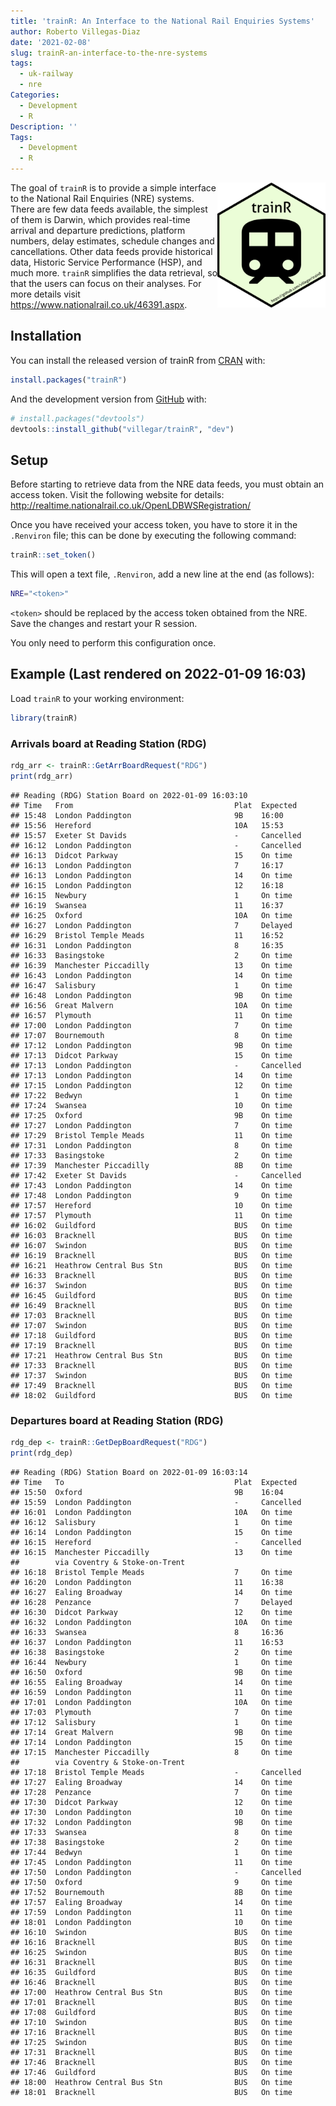 ```yaml
---
title: 'trainR: An Interface to the National Rail Enquiries Systems'
author: Roberto Villegas-Diaz
date: '2021-02-08'
slug: trainR-an-interface-to-the-nre-systems
tags:
  - uk-railway
  - nre
Categories:
  - Development
  - R
Description: ''
Tags:
  - Development
  - R
---
```


<img src="https://raw.githubusercontent.com/villegar/trainR/main/inst/images/logo.png" alt="logo" align="right" height=200px/>

The goal of `trainR` is to provide a simple interface to the 
National Rail Enquiries (NRE) systems. There are few data feeds 
available, the simplest of them is Darwin, which provides real-time 
arrival and departure predictions, platform numbers, delay estimates, 
schedule changes and cancellations. Other data feeds provide historical 
data, Historic Service Performance (HSP), and much more. `trainR` 
simplifies the data retrieval, so that the users can focus on their 
analyses. For more details visit 
https://www.nationalrail.co.uk/46391.aspx.

## Installation

You can install the released version of trainR from [CRAN](https://CRAN.R-project.org) with:

``` r
install.packages("trainR")
```

And the development version from [GitHub](https://github.com/) with:

``` r
# install.packages("devtools")
devtools::install_github("villegar/trainR", "dev")
```

## Setup
Before starting to retrieve data from the NRE data feeds, you must obtain an access token. 
Visit the following website for details: http://realtime.nationalrail.co.uk/OpenLDBWSRegistration/

Once you have received your access token, you have to store it in the `.Renviron` file; this can be 
done by executing the following command:


```r
trainR::set_token()
```

This will open a text file, `.Renviron`, add a new line at the end (as follows):

```bash
NRE="<token>"
```

`<token>` should be replaced by the access token obtained from the NRE. Save the changes and restart 
your R session.

You only need to perform this configuration once.

## Example (Last rendered on 2022-01-09 16:03)

Load `trainR` to your working environment:

```r
library(trainR)
```

### Arrivals board at Reading Station (RDG)


```r
rdg_arr <- trainR::GetArrBoardRequest("RDG")
print(rdg_arr)
```

```
## Reading (RDG) Station Board on 2022-01-09 16:03:10
## Time   From                                    Plat  Expected
## 15:48  London Paddington                       9B    16:00
## 15:56  Hereford                                10A   15:53
## 15:57  Exeter St Davids                        -     Cancelled
## 16:12  London Paddington                       -     Cancelled
## 16:13  Didcot Parkway                          15    On time
## 16:13  London Paddington                       7     16:17
## 16:13  London Paddington                       14    On time
## 16:15  London Paddington                       12    16:18
## 16:15  Newbury                                 1     On time
## 16:19  Swansea                                 11    16:37
## 16:25  Oxford                                  10A   On time
## 16:27  London Paddington                       7     Delayed
## 16:29  Bristol Temple Meads                    11    16:52
## 16:31  London Paddington                       8     16:35
## 16:33  Basingstoke                             2     On time
## 16:39  Manchester Piccadilly                   13    On time
## 16:43  London Paddington                       14    On time
## 16:47  Salisbury                               1     On time
## 16:48  London Paddington                       9B    On time
## 16:56  Great Malvern                           10A   On time
## 16:57  Plymouth                                11    On time
## 17:00  London Paddington                       7     On time
## 17:07  Bournemouth                             8     On time
## 17:12  London Paddington                       9B    On time
## 17:13  Didcot Parkway                          15    On time
## 17:13  London Paddington                       -     Cancelled
## 17:13  London Paddington                       14    On time
## 17:15  London Paddington                       12    On time
## 17:22  Bedwyn                                  1     On time
## 17:24  Swansea                                 10    On time
## 17:25  Oxford                                  9B    On time
## 17:27  London Paddington                       7     On time
## 17:29  Bristol Temple Meads                    11    On time
## 17:31  London Paddington                       8     On time
## 17:33  Basingstoke                             2     On time
## 17:39  Manchester Piccadilly                   8B    On time
## 17:42  Exeter St Davids                        -     Cancelled
## 17:43  London Paddington                       14    On time
## 17:48  London Paddington                       9     On time
## 17:57  Hereford                                10    On time
## 17:57  Plymouth                                11    On time
## 16:02  Guildford                               BUS   On time
## 16:03  Bracknell                               BUS   On time
## 16:07  Swindon                                 BUS   On time
## 16:19  Bracknell                               BUS   On time
## 16:21  Heathrow Central Bus Stn                BUS   On time
## 16:33  Bracknell                               BUS   On time
## 16:37  Swindon                                 BUS   On time
## 16:45  Guildford                               BUS   On time
## 16:49  Bracknell                               BUS   On time
## 17:03  Bracknell                               BUS   On time
## 17:07  Swindon                                 BUS   On time
## 17:18  Guildford                               BUS   On time
## 17:19  Bracknell                               BUS   On time
## 17:21  Heathrow Central Bus Stn                BUS   On time
## 17:33  Bracknell                               BUS   On time
## 17:37  Swindon                                 BUS   On time
## 17:49  Bracknell                               BUS   On time
## 18:02  Guildford                               BUS   On time
```

### Departures board at Reading Station (RDG)


```r
rdg_dep <- trainR::GetDepBoardRequest("RDG")
print(rdg_dep)
```

```
## Reading (RDG) Station Board on 2022-01-09 16:03:14
## Time   To                                      Plat  Expected
## 15:50  Oxford                                  9B    16:04
## 15:59  London Paddington                       -     Cancelled
## 16:01  London Paddington                       10A   On time
## 16:12  Salisbury                               1     On time
## 16:14  London Paddington                       15    On time
## 16:15  Hereford                                -     Cancelled
## 16:15  Manchester Piccadilly                   13    On time
##        via Coventry & Stoke-on-Trent           
## 16:18  Bristol Temple Meads                    7     On time
## 16:20  London Paddington                       11    16:38
## 16:27  Ealing Broadway                         14    On time
## 16:28  Penzance                                7     Delayed
## 16:30  Didcot Parkway                          12    On time
## 16:32  London Paddington                       10A   On time
## 16:33  Swansea                                 8     16:36
## 16:37  London Paddington                       11    16:53
## 16:38  Basingstoke                             2     On time
## 16:44  Newbury                                 1     On time
## 16:50  Oxford                                  9B    On time
## 16:55  Ealing Broadway                         14    On time
## 16:59  London Paddington                       11    On time
## 17:01  London Paddington                       10A   On time
## 17:03  Plymouth                                7     On time
## 17:12  Salisbury                               1     On time
## 17:14  Great Malvern                           9B    On time
## 17:14  London Paddington                       15    On time
## 17:15  Manchester Piccadilly                   8     On time
##        via Coventry & Stoke-on-Trent           
## 17:18  Bristol Temple Meads                    -     Cancelled
## 17:27  Ealing Broadway                         14    On time
## 17:28  Penzance                                7     On time
## 17:30  Didcot Parkway                          12    On time
## 17:30  London Paddington                       10    On time
## 17:32  London Paddington                       9B    On time
## 17:33  Swansea                                 8     On time
## 17:38  Basingstoke                             2     On time
## 17:44  Bedwyn                                  1     On time
## 17:45  London Paddington                       11    On time
## 17:50  London Paddington                       -     Cancelled
## 17:50  Oxford                                  9     On time
## 17:52  Bournemouth                             8B    On time
## 17:57  Ealing Broadway                         14    On time
## 17:59  London Paddington                       11    On time
## 18:01  London Paddington                       10    On time
## 16:10  Swindon                                 BUS   On time
## 16:16  Bracknell                               BUS   On time
## 16:25  Swindon                                 BUS   On time
## 16:31  Bracknell                               BUS   On time
## 16:35  Guildford                               BUS   On time
## 16:46  Bracknell                               BUS   On time
## 17:00  Heathrow Central Bus Stn                BUS   On time
## 17:01  Bracknell                               BUS   On time
## 17:08  Guildford                               BUS   On time
## 17:10  Swindon                                 BUS   On time
## 17:16  Bracknell                               BUS   On time
## 17:25  Swindon                                 BUS   On time
## 17:31  Bracknell                               BUS   On time
## 17:46  Bracknell                               BUS   On time
## 17:46  Guildford                               BUS   On time
## 18:00  Heathrow Central Bus Stn                BUS   On time
## 18:01  Bracknell                               BUS   On time
```
